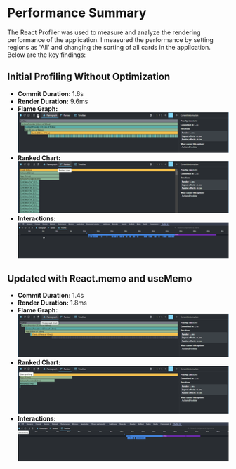 # Performance Summary

The React Profiler was used to measure and analyze the rendering performance of the application. I measured the performance by setting regions as 'All' and changing the sorting of all cards in the application. Below are the key findings:

## Initial Profiling Without Optimization

- **Commit Duration:** 1.6s
- **Render Duration:** 9.6ms
- **Flame Graph:**
  ![Flame Graph](./public/before_optimization_flamegraph.png)
- **Ranked Chart:**  
  ![Ranked Chart](./public/before_optimization_ranked.png)
- **Interactions:**  
  ![Interactions](./public/before_optimization_interactions.png)

## Updated with React.memo and useMemo

- **Commit Duration:** 1.4s
- **Render Duration:** 1.8ms
- **Flame Graph:**
  ![Flame Graph](./public/after_optimization_flamegraph.png)
- **Ranked Chart:**  
  ![Ranked Chart](./public/after_optimization_ranked.png)
- **Interactions:**  
  ![Interactions](./public/after_optimization_interactions.png)
